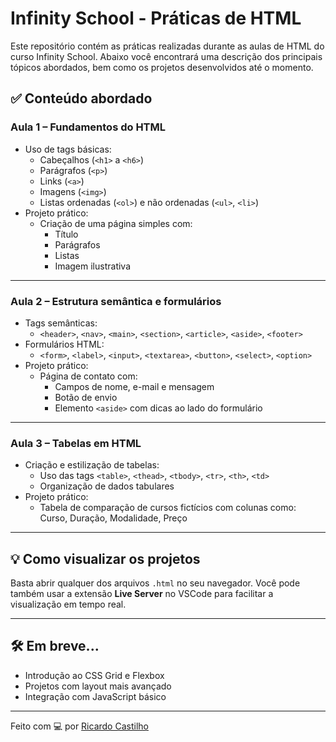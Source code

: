# Infinity School - Práticas de HTML

Este repositório contém as práticas realizadas durante as aulas de HTML do curso Infinity School. Abaixo você encontrará uma descrição dos principais tópicos abordados, bem como os projetos desenvolvidos até o momento.

## ✅ Conteúdo abordado

### Aula 1 – Fundamentos do HTML

- Uso de tags básicas:
  - Cabeçalhos (`<h1>` a `<h6>`)
  - Parágrafos (`<p>`)
  - Links (`<a>`)
  - Imagens (`<img>`)
  - Listas ordenadas (`<ol>`) e não ordenadas (`<ul>`, `<li>`)
- Projeto prático:
  - Criação de uma página simples com:
    - Título
    - Parágrafos
    - Listas
    - Imagem ilustrativa

---

### Aula 2 – Estrutura semântica e formulários

- Tags semânticas:
  - `<header>`, `<nav>`, `<main>`, `<section>`, `<article>`, `<aside>`, `<footer>`
- Formulários HTML:
  - `<form>`, `<label>`, `<input>`, `<textarea>`, `<button>`, `<select>`, `<option>`
- Projeto prático:
  - Página de contato com:
    - Campos de nome, e-mail e mensagem
    - Botão de envio
    - Elemento `<aside>` com dicas ao lado do formulário

---

### Aula 3 – Tabelas em HTML

- Criação e estilização de tabelas:
  - Uso das tags `<table>`, `<thead>`, `<tbody>`, `<tr>`, `<th>`, `<td>`
  - Organização de dados tabulares
- Projeto prático:
  - Tabela de comparação de cursos fictícios com colunas como: Curso, Duração, Modalidade, Preço

---

## 💡 Como visualizar os projetos

Basta abrir qualquer dos arquivos `.html` no seu navegador. Você pode também usar a extensão **Live Server** no VSCode para facilitar a visualização em tempo real.

---

## 🛠️ Em breve...

- Introdução ao CSS Grid e Flexbox  
- Projetos com layout mais avançado  
- Integração com JavaScript básico

---

Feito com 💻 por [Ricardo Castilho](https://github.com/RicardoVCastilho)